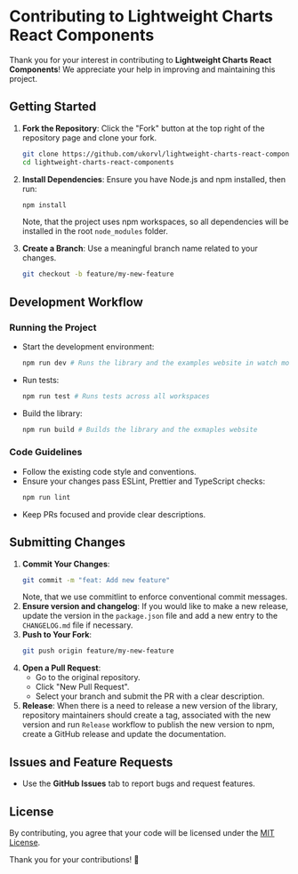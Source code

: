 # Contributing to Lightweight Charts React Components

Thank you for your interest in contributing to **Lightweight Charts React Components**! We appreciate your help in improving and maintaining this project.

## Getting Started

1. **Fork the Repository**: Click the "Fork" button at the top right of the repository page and clone your fork.
   ```sh
   git clone https://github.com/ukorvl/lightweight-charts-react-components.git
   cd lightweight-charts-react-components
   ```

2. **Install Dependencies**: Ensure you have Node.js and npm installed, then run:
   ```sh
   npm install
   ```
   Note, that the project uses npm workspaces, so all dependencies will be installed in the root `node_modules` folder.

3. **Create a Branch**: Use a meaningful branch name related to your changes.
   ```sh
   git checkout -b feature/my-new-feature
   ```

## Development Workflow

### Running the Project
- Start the development environment:
  ```sh
  npm run dev # Runs the library and the examples website in watch mode
  ```
- Run tests:
  ```sh
  npm run test # Runs tests across all workspaces
  ```
- Build the library:
  ```sh
  npm run build # Builds the library and the exmaples website
  ```

### Code Guidelines
- Follow the existing code style and conventions.
- Ensure your changes pass ESLint, Prettier and TypeScript checks:
  ```sh
  npm run lint
  ```
- Keep PRs focused and provide clear descriptions.

## Submitting Changes
1. **Commit Your Changes**:
   ```sh
   git commit -m "feat: Add new feature"
   ```
   Note, that we use commitlint to enforce conventional commit messages.
2. **Ensure version and changelog**:
   If you would like to make a new release, update the version in the `package.json` file and add a new entry to the `CHANGELOG.md` file if necessary.
3. **Push to Your Fork**:
   ```sh
   git push origin feature/my-new-feature
   ```
4. **Open a Pull Request**:
   - Go to the original repository.
   - Click "New Pull Request".
   - Select your branch and submit the PR with a clear description.
5. **Release**:
   When there is a need to release a new version of the library, repository maintainers should create a tag, associated with the new version and run `Release` workflow to publish the new version to npm, create a GitHub release and update the documentation.
## Issues and Feature Requests
- Use the **GitHub Issues** tab to report bugs and request features.

## License
By contributing, you agree that your code will be licensed under the [MIT License](https://github.com/ukorvl/lightweight-charts-react-components/blob/main/lib/LICENSE).

Thank you for your contributions! 🎉
